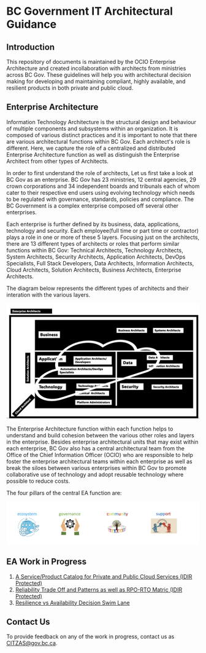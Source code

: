 
# BC Government IT Architectural Guidance

## Introduction 

 This repository of documents is maintained by the OCIO Enterprise Architecture and created incollaboration with architects from ministries across BC Gov. These guidelines will help you with architectural decision making for developing and maintaining compliant, highly available, and resilient products in both private and public cloud. 

## Enterprise Architecture

Information Technology Architecture is the structural design and behaviour of multiple components and subsystems within an organization. It is composed of various distinct practices and it is important to note that there are various architectural functions within BC Gov. Each architect's role is different. Here, we capture the role of a centralized and distributed Enterprise Architecture function as well as distinguish the Enterprise Architect from other types of Architects.

In order to first understand the role of architects, Let us first take a look at BC Gov as an enterprise. BC Gov has 23 ministries, 12 central agencies, 29 crown corporations and 34 independent boards and tribunals each of whom cater to their respective end users using evolving technology which needs to be regulated with governance, standards, policies and compliance. The BC Government is a complex enterprise composed off several other enterprises. 

Each enterprise is further defined by its business, data, applications, technology and security. Each employee(full time or part time or contractor) plays a role in one or more of these 5 layers. Focusing just on the architects, there are 13 different types of architects or roles that perform similar functions within BC Gov: Technical Architects, Technology Architects, System Architects, Security Architects, Application Architects, DevOps Specialists, Full Stack Developers, Data Architects, Information Architects, Cloud Architects, Solution Architects, Business Architects, Enterprise Architects.

The diagram below represents the different types of architects and their interation with the various layers. 


![types of architects](assets/images/types-of-architects.png)


The Enterprise Architecture function within each function helps to understand and build cohesion between the various other roles and layers in the enterprise. Besides enterprise architectural units that may exist within each enterprise, BC Gov also has a central architectural team from the Office of the Chief Information Officer (OCIO) who are responsible to help foster the enterprise architectural teams within each enterprise as well as break the siloes between various enterprises within BC Gov to promote collaborative use of technology and adopt reusable technology where possible to reduce costs.

The four pillars of the central EA function are:

![pillars of EA](assets/images/pillars-of-EA.png)

## EA Work in Progress

1. [A Service/Product Catalog for Private and Public Cloud Services (IDIR Protected)](https://bcgov.sharepoint.com/:x:/r/teams/08374/Shared%20Documents/General/bcgov_product_catalog.xlsx?d=w4ba2a72f36f645629208db5f474795c2&csf=1&web=1&e=o4HiFl) 
2. [Reliability Trade Off and Patterns as well as RPO-RTO Matric (IDIR Protected)](https://bcgov.sharepoint.com/:x:/r/teams/08374/Shared%20Documents/General/rpo-rto-matrix.xlsx?d=w3875a6489a3b4e60b4c2588047897efd&csf=1&web=1&e=zeo0xW)
3. [Resilience vs Availability Decision Swim Lane](https://github.com/bcgov/architect-for-bcgov/blob/main/pictures/Chaos-FlowChart.jpg)

## Contact Us

To provide feedback on any of the work in progress, contact us as CITZAS@gov.bc.ca.



